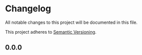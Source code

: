 # Changelog

All notable changes to this project will be documented in this file.

This project adheres to [Semantic Versioning](https://semver.org/spec/v2.0.0.html).

<!-- EasyBuild: START -->
<!-- last_commit_released: 6fc5e4e84be3c12637af924c8cb612bbb9f35f77 -->
<!-- EasyBuild: END -->

## 0.0.0
